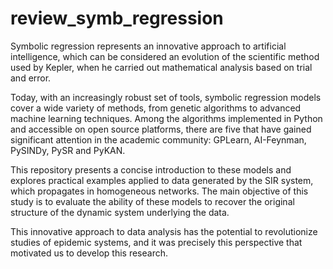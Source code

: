 # review_symb_regression
Symbolic regression represents an innovative approach to artificial intelligence, which can be considered an evolution of the scientific method used by Kepler, when he carried out mathematical analysis based on trial and error.

Today, with an increasingly robust set of tools, symbolic regression models cover a wide variety of methods, from genetic algorithms to advanced machine learning techniques. Among the algorithms implemented in Python and accessible on open source platforms, there are five that have gained significant attention in the academic community: GPLearn, AI-Feynman, PySINDy, PySR and PyKAN.

This repository presents a concise introduction to these models and explores practical examples applied to data generated by the SIR system, which propagates in homogeneous networks. The main objective of this study is to evaluate the ability of these models to recover the original structure of the dynamic system underlying the data.

This innovative approach to data analysis has the potential to revolutionize studies of epidemic systems, and it was precisely this perspective that motivated us to develop this research.
